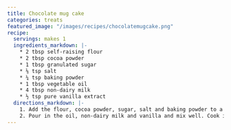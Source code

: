 ```yaml
---
title: Chocolate mug cake
categories: treats
featured_image: "/images/recipes/chocolatemugcake.png"
recipe:
  servings: makes 1
  ingredients_markdown: |-
    * 2 tbsp self-raising flour
    * 2 tbsp cocoa powder
    * 1 tbsp granulated sugar
    * ⅛ tsp salt
    * ¼ tsp baking powder
    * 1 tbsp vegetable oil
    * 4 tbsp non-dairy milk
    * ½ tsp pure vanilla extract
  directions_markdown: |-
    1. Add the flour, cocoa powder, sugar, salt and baking powder to a mug. Stir to combine.
    2. Pour in the oil, non-dairy milk and vanilla and mix well. Cook in the microwave for 2-4 mins, until no longer gooey in the centre. Let cool for a few minutes before serving.
---
```

